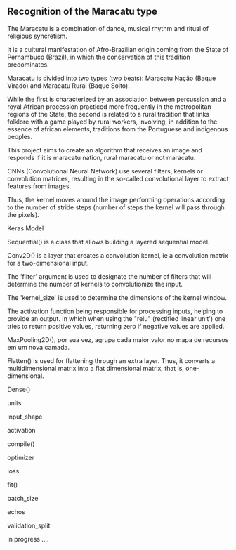 ## Recognition of the Maracatu type



<p>The Maracatu is a combination of dance, musical rhythm and ritual of religious syncretism.</p>
<p>It is a cultural manifestation of Afro-Brazilian origin coming from the State of Pernambuco (Brazil), in which the conservation of this tradition predominates.</p>
<p>Maracatu is divided into two types (two beats): Maracatu Nação (Baque Virado) and Maracatu Rural (Baque Solto).</p>

<p>While the first is characterized by an association between percussion and a royal African procession practiced more frequently in the metropolitan regions of the State, the second is related to a rural tradition that links folklore with a game played by rural workers, involving, in addition to the essence of african elements, traditions from the Portuguese and indigenous peoples.</p>

<p>This project aims to create an algorithm that receives an image and responds if it is maracatu nation, rural maracatu or not maracatu.</p>





<p>CNNs (Convolutional Neural Network) use several filters, kernels or convolution matrices, resulting in the so-called convolutional layer to extract features from images.</p>

<p>Thus, the kernel moves around the image performing operations according to the number of stride steps (number of steps the kernel will pass through the pixels).</p>


<p>Keras Model</p>

<p>Sequential() is a class that allows building a layered sequential model.</p>

<p>Conv2D() is a layer that creates a convolution kernel, ie a convolution matrix for a two-dimensional input.</p>
<p>The 'filter' argument is used to designate the number of filters that will determine the number of kernels to convolutionize the input.</p>
<p>The 'kernel_size' is used to determine the dimensions of the kernel window.</p>
<p>The activation function being responsible for processing inputs, helping to provide an output. In which when using the "relu" (rectified linear unit') one tries to return positive values, returning zero if negative values are applied.</p>

<p>MaxPooling2D(), por sua vez, agrupa cada maior valor no mapa de recursos em um nova camada.</p>

<p>Flatten() is used for flattening through an extra layer. Thus, it converts a multidimensional matrix into a flat dimensional matrix, that is, one-dimensional.</p>

<p>Dense() </p>
<p>units </p>
<p>input_shape </p>
<p>activation </p>
<p></p>

<p>compile() </p>
<p>optimizer </p>
<p>loss </p>

<p>fit() </p>
<p>batch_size</p>
<p>echos </p>
<p>validation_split </p>

<p>in progress ....</p>
